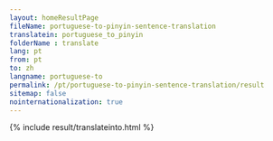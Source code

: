 ```yaml
---
layout: homeResultPage
fileName: portuguese-to-pinyin-sentence-translation
translatein: portuguese_to_pinyin
folderName : translate
lang: pt
from: pt
to: zh
langname: portuguese-to
permalink: /pt/portuguese-to-pinyin-sentence-translation/result
sitemap: false
nointernationalization: true
---
```

{% include result/translateinto.html %}

<script src="/js/result/translation.js" data-foldername="{{page.folderName}}" data-lang="{{page.lang}}"></script>
